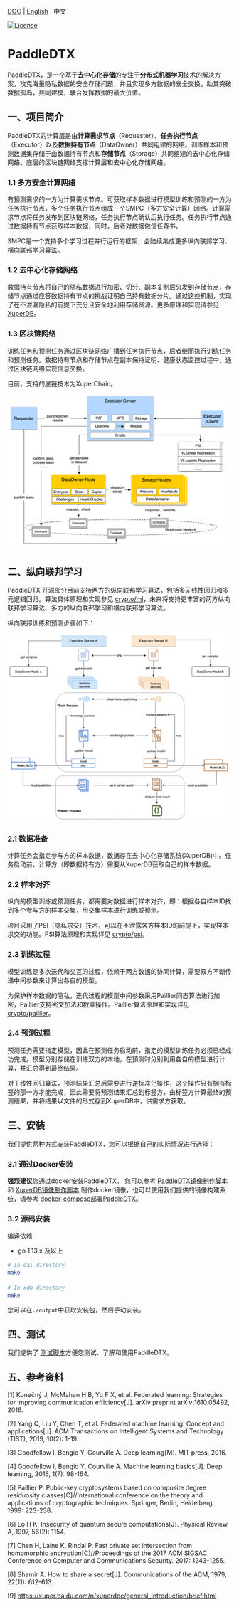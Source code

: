 [DOC](https://paddledtx.readthedocs.io/zh_CN/v1.1.0) | [English](./README.md) | 中文

[![License](https://img.shields.io/badge/license-Apache%202-blue.svg)](LICENSE)

# PaddleDTX
PaddleDTX，是一个基于**去中心化存储**的专注于**分布式机器学习**技术的解决方案，攻克海量隐私数据的安全存储问题，并且实现多方数据的安全交换，助其突破数据孤岛，共同建模，联合发挥数据的最大价值。

## 一、项目简介
PaddleDTX的计算层是由**计算需求节点**（Requester）、**任务执行节点**（Executor）以及**数据持有节点**（DataOwner）共同组建的网络。训练样本和预测数据集存储于由数据持有节点和**存储节点**（Storage）共同组建的去中心化存储网络。底层的区块链网络支撑计算层和去中心化存储网络。

### 1.1 多方安全计算网络
有预测需求的一方为计算需求节点。可获取样本数据进行模型训练和预测的一方为任务执行节点，多个任务执行节点组成一个SMPC（多方安全计算）网络。计算需求节点将任务发布到区块链网络，任务执行节点确认后执行任务。任务执行节点通过数据持有节点获取样本数据，同时，后者对数据做信任背书。

SMPC是一个支持多个学习过程并行运行的框架，会陆续集成更多纵向联邦学习、横向联邦学习算法。

### 1.2 去中心化存储网络
数据持有节点将自己的隐私数据进行加密、切分、副本复制后分发到存储节点，存储节点通过应答数据持有节点的挑战证明自己持有数据分片。通过这些机制，实现了在不泄漏隐私的前提下充分且安全地利用存储资源。更多原理和实现请参见 [XuperDB](./xdb/README_CN.md)。

### 1.3 区块链网络
训练任务和预测任务通过区块链网络广播到任务执行节点，后者继而执行训练任务和预测任务。数据持有节点和存储节点在副本保持证明、健康状态监控过程中，通过区块链网络实现信息交换。

目前，支持的底链技术为XuperChain。

![Image text](./images/architecture.png)

## 二、纵向联邦学习
PaddleDTX 开源部分目前支持两方的纵向联邦学习算法，包括多元线性回归和多元逻辑回归。算法具体原理和实现参见 [crypto/ml](./crypto/core/machine_learning)，未来将支持更丰富的两方纵向联邦学习算法、多方的纵向联邦学习和横向联邦学习算法。

纵向联邦训练和预测步骤如下：

![Image text](./images/vertical_learning.png)

### 2.1 数据准备
计算任务会指定参与方的样本数据，数据存在去中心化存储系统(XuperDB)中。任务启动前，计算方（即数据持有方）需要从XuperDB获取自己的样本数据。

### 2.2 样本对齐
纵向的模型训练或预测任务，都需要对数据进行样本对齐，即：根据各自样本ID找到多个参与方的样本交集，用交集样本进行训练或预测。

项目采用了PSI（隐私求交）技术，可以在不泄露各方样本ID的前提下，实现样本求交的功能。PSI算法原理和实现详见 [crypto/psi](./crypto/core/machine_learning/linear_regression/gradient_descent/mpc_vertical/psi.go)。

### 2.3 训练过程
模型训练是多次迭代和交互的过程，依赖于两方数据的协同计算，需要双方不断传递中间参数来计算出各自的模型。

为保护样本数据的隐私，迭代过程的模型中间参数采用Paillier同态算法进行加密，Paillier支持密文加法和数乘操作。Paillier算法原理和实现详见 [crypto/paillier](./crypto/common/math/homomorphism/paillier/paillier.go)。

### 2.4 预测过程
预测任务需要指定模型，因此在预测任务启动前，指定的模型训练任务必须已经成功完成。模型分别存储在训练双方的本地，在预测时分别利用各自的模型进行计算，并汇总得到最终结果。

对于线性回归算法，预测结果汇总后需要进行逆标准化操作，这个操作只有拥有标签的那一方才能完成，因此需要将预测结果汇总到标签方，由标签方计算最终的预测结果，并将结果以文件的形式存到XuperDB中，供需求方获取。

## 三、安装
我们提供两种方式安装PaddleDTX，您可以根据自己的实际情况进行选择：

### 3.1 通过Docker安装
**强烈建议**您通过docker安装PaddleDTX。
您可以参考 [PaddleDTX镜像制作脚本](./dai/build_image.sh) 和 [XuperDB镜像制作脚本](./xdb/build_image.sh) 制作docker镜像，也可以使用我们提供的镜像构建系统，请参考 [docker-compose部署PaddleDTX](./testdata/README.md)。

### 3.2 源码安装
编译依赖

* go 1.13.x 及以上

```sh
# In dai directory
make

# In xdb directory 
make
```
您可以在`./output`中获取安装包，然后手动安装。

## 四、测试
我们提供了 [测试脚本](./scripts/README.md)方便您测试、了解和使用PaddleDTX。

## 五、参考资料
[1] Konečný J, McMahan H B, Yu F X, et al. Federated learning: Strategies for improving communication efficiency[J]. arXiv preprint arXiv:1610.05492, 2016.

[2] Yang Q, Liu Y, Chen T, et al. Federated machine learning: Concept and applications[J]. ACM Transactions on Intelligent Systems and Technology (TIST), 2019, 10(2): 1-19.

[3] Goodfellow I, Bengio Y, Courville A. Deep learning[M]. MIT press, 2016.

[4] Goodfellow I, Bengio Y, Courville A. Machine learning basics[J]. Deep learning, 2016, 1(7): 98-164.

[5] Paillier P. Public-key cryptosystems based on composite degree residuosity classes[C]//International conference on the theory and applications of cryptographic techniques. Springer, Berlin, Heidelberg, 1999: 223-238.

[6] Lo H K. Insecurity of quantum secure computations[J]. Physical Review A, 1997, 56(2): 1154.

[7] Chen H, Laine K, Rindal P. Fast private set intersection from homomorphic encryption[C]//Proceedings of the 2017 ACM SIGSAC Conference on Computer and Communications Security. 2017: 1243-1255.

[8] Shamir A. How to share a secret[J]. Communications of the ACM, 1979, 22(11): 612-613.

[9] https://xuper.baidu.com/n/xuperdoc/general_introduction/brief.html
